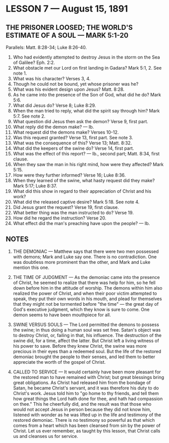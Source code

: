 # LESSON 7 — August 15, 1891

## THE PRISONER LOOSED; THE WORLD'S ESTIMATE OF A SOUL — MARK 5:1-20

Parallels: Matt. 8:28-34; Luke 8:26-40.

1. Who had evidently attempted to destroy Jesus in the storm on the Sea of Galilee? Eph. 2:2.
2. What obstacle met our Lord on first landing in Gadara? Mark 5:1, 2. See note 1.
3. What was his character? Verses 3, 4.
4. Though he could not be bound, yet whose prisoner was he?
5. What was his evident design upon Jesus? Matt. 8:28.
6. As he came into the presence of the Son of God, what did he do? Mark 5:6.
7. What did Jesus do? Verse 8; Luke 8:29.
8. When the man tried to reply, what did the spirit say through him? Mark 5:7. See note 2.
9. What question did Jesus then ask the demon? Verse 9, first part.
10. What reply did the demon make? — Ib.
11. What request did the demons make? Verses 10-12.
12. Was this request granted? Verse 13, first part. See note 3.
13. What was the consequence of this? Verse 13; Matt. 8:32.
14. What did the keepers of the swine do? Verse 14, first part.
15. What was the effect of this report? — Ib., second part; Matt. 8:34, first clause.
16. When they saw the man in his right mind, how were they affected? Mark 5:15.
17. How were they further informed? Verse 16; Luke 8:36.
18. When they learned of the swine, what hasty request did they make? Mark 5:17; Luke 8:37.
19. What did this show in regard to their appreciation of Christ and his work?
20. What did the released captive desire? Mark 5:18. See note 4.
21. Did Jesus grant the request? Verse 19, first clause.
22. What better thing was the man instructed to do? Verse 19.
23. How did he regard the instruction? Verse 20.
24. What effect did the man's preaching have upon the people? — Ib.

## NOTES

1. THE DEMONIAC — Matthew says that there were two men possessed with demons; Mark and Luke say one. There is no contradiction. One was doubtless more prominent than the other, and Mark and Luke mention this one.

2. THE TIME OF JUDGMENT — As the demoniac came into the presence of Christ, he seemed to realize that there was help for him, so he fell down before him in the attitude of worship. The demons within him also realized the power of Christ, and when their poor victim attempted to speak, they put their own words in his mouth, and plead for themselves that they might not be tormented before "the time" — the great day of God's executive judgment, which they know is sure to come. One demon seems to have been mouthpiece for all.

3. SWINE VERSUS SOULS — The Lord permitted the demons to possess the swine; in thus doing a human soul was set free. Satan's object was to destroy Christ, or, failing in that, his influence. The destruction of the swine did, for a time, affect the latter. But Christ left a living witness of his power to save. Before they knew Christ, the swine was more precious in their eyes than a redeemed soul. But the life of the restored demoniac brought the people to their senses, and led them to better appreciate the worth of the gospel of Christ.

4. CALLED TO SERVICE — It would certainly have been more pleasant for the restored man to have remained with Christ; but great blessings bring great obligations. As Christ had released him from the bondage of Satan, he became Christ's servant, and it was therefore his duty to do Christ's work. Jesus told him to "go home to thy friends, and tell them how great things the Lord hath done for thee, and hath had compassion on thee." This he cheerfully did, and the result was that those who would not accept Jesus in person because they did not know him, listened with wonder as he was lifted up in the life and testimony of the restored demoniac. There is no testimony so powerful as that which comes from a heart which has been cleansed from sin by the power of Christ. Let us ever remember, as taught by this lesson, that Christ calls us and cleanses us for service.